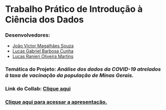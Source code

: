 # **Trabalho Prático de Introdução à Ciência dos Dados**
### Desenvolvedores:
- [João Victor Magalhães Souza](https://github.com/JoaoVictorMagalhaesSouza)
- [Lucas Gabriel Barbosa Cunha](https://github.com/sw3luke)
- [Lucas Ranieri Oliveira Martins](https://github.com/ranierilucas)

### Temática do Projeto: ***Análise dos dados da COVID-19 atrelados à taxa de vacinação da população de Minas Gerais.***

### Link do Collab: [Clique aqui](https://colab.research.google.com/drive/1fh88-wxkZQ0vlJtkRnyut-gCOFNf5eBv?usp=sharing) 

### [Clique aqui para acessar a apresentação.](https://drive.google.com/file/d/1cl88GU1fC-u61fmPhreIsaOM80YAc_-s/view)
